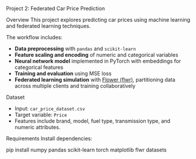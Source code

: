 Project 2: Federated Car Price Prediction

Overview
This project explores predicting car prices using machine learning and federated learning techniques.

The workflow includes:
- **Data preprocessing** with `pandas` and `scikit-learn`
- **Feature scaling and encoding** of numeric and categorical variables
- **Neural network model** implemented in PyTorch with embeddings for categorical features
- **Training and evaluation** using MSE loss
- **Federated learning simulation** with [Flower (flwr)](https://flower.dev), partitioning data across multiple clients and training collaboratively

Dataset
- Input: `car_price_dataset.csv`
- Target variable: `Price`
- Features include brand, model, fuel type, transmission type, and numeric attributes.

Requirements
Install dependencies:

pip install numpy pandas scikit-learn torch matplotlib flwr datasets
